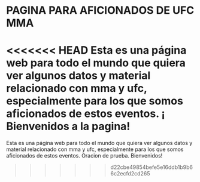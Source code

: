 # PAGINA PARA AFICIONADOS DE UFC MMA
<<<<<<< HEAD
Esta es una página web para todo el mundo que quiera ver algunos datos y material relacionado con mma y ufc, especialmente para los que somos aficionados de estos eventos. ¡ Bienvenidos a la pagina! 
=======
Esta es una página web para todo el mundo que quiera ver algunos datos y material relacionado con mma y ufc, especialmente para los que somos aficionados de estos eventos. Oracion de prueba. Bienvenidos!
>>>>>>> d22cbe49854befe5e16ddb1b9b66c2ecfd2cd265

